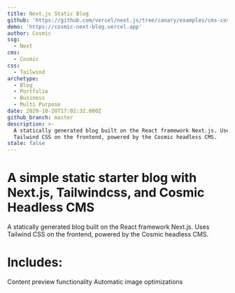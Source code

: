 ```yaml
---
title: Next.js Static Blog
github: 'https://github.com/vercel/next.js/tree/canary/examples/cms-cosmic'
demo: 'https://cosmic-next-blog.vercel.app'
author: Cosmic
ssg:
  - Next
cms:
  - Cosmic
css:
  - Tailwind
archetype:
  - Blog
  - Portfolio
  - Business
  - Multi Purpose
date: 2020-10-28T17:02:32.000Z
github_branch: master
description: >-
  A statically generated blog built on the React framework Next.js. Uses
  Tailwind CSS on the frontend, powered by the Cosmic headless CMS.
stale: false
---
```


# A simple static starter blog with Next.js, Tailwindcss, and Cosmic Headless CMS

A statically generated blog built on the React framework Next.js. Uses Tailwind CSS on the frontend, powered by the Cosmic headless CMS.

# Includes: 
Content preview functionality
Automatic image optimizations